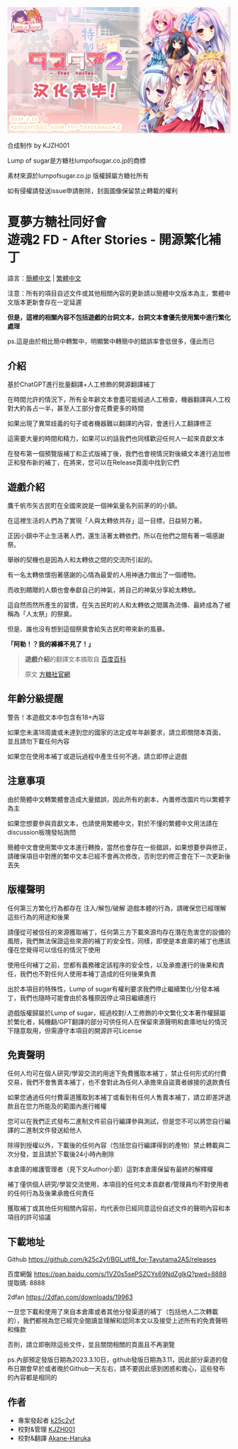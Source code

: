 ![封面](cover-1%20by%20KJZH001.png)

合成制作 by KJZH001

Lump of sugar是方糖社lumpofsugar.co.jp的商標

素材來源於lumpofsugar.co.jp 版權歸屬方糖社所有

如有侵權請發送issue申請刪除，封面圖像保留禁止轉載的權利

# 夏夢方糖社同好會<br>遊魂2 FD - After Stories - 開源繁化補丁

語言：[簡體中文](readme.md) | [繁體中文](readme_zh-TW.md)

注意：所有的項目自述文件或其他相關內容的更新請以簡體中文版本為主，繁體中文版本更新會存在一定延遲

**但是，這裡的相關內容不包括遊戲的台詞文本，台詞文本會優先使用繁中進行繁化處理**

ps.這是由於相比簡中轉繁中，明顯繁中轉簡中的錯誤率會低很多，僅此而已

## 介紹

基於ChatGPT進行批量翻譯+人工修飾的開源翻譯補丁

在時間允許的情況下，所有全年齡文本會盡可能經過人工檢查，機器翻譯與人工校對大約各占一半，甚至人工部分會花費更多的時間

如果出現了異常歧義的句子或者機器難以翻譯的內容，會進行人工翻譯修正

這需要大量的時間和精力，如果可以的話我們也同樣歡迎任何人一起來貢獻文本

在發布第一個預覽版補丁和正式版補丁後，我們也會視情況對後續文本進行追加修正和發布新的補丁，在將來，您可以在Release頁面中找到它們

## 遊戲介紹

鷹千帆市矢古民町在全國來說是一個神氣量名列前茅的的小鎮。

在這裡生活的人們為了實現「人與太轉依共存」這一目標，日益努力著。

正因小鎮中不止生活著人們，還生活著太轉依們，所以在他們之間有著一場感謝祭。

舉辦的契機也是因為人和太轉依之間的交流所引起的。

有一名太轉依懷抱著感謝的心情為最愛的人用神通力做出了一個禮物。

而收到饋贈的人類也會奉獻自己的神氣，將自己的神氣分享給太轉依。

這自然而然所產生的習慣，在矢古民町的人和太轉依之間廣為流傳、最終成為了被稱為「人太祭」的祭奠。

但是、誰也沒有想到這個祭奠會給矢古民町帶來新的風暴。

**「阿勒！？我的褲褲不見了！」**

> **遊戲介紹**的翻譯文本摘取自 [百度百科](https://baike.baidu.com/item/%E6%B8%B8%E9%AD%822%20-After%20Stories-/23558247#reference-4-24079605-wrap)
> 
> 原文 [方糖社官網](https://www.lumpofsugar.co.jp/product/tayutama2_as/story/index.html)

## 年齡分級提醒

警告！本遊戲文本中包含有18+內容

如果您未滿18周歲或未達到您的國家的法定成年年齡要求，請立即關閉本頁面，並且請勿下載任何內容

如果您在使用本補丁或遊玩過程中產生任何不適，請立即停止遊戲

## 注意事項

由於簡體中文轉繁體會造成大量錯誤，因此所有的劇本，內置修改圖片均以繁體字為主

如果您想要參與貢獻文本，也請使用繁體中文，對於不懂的繁體中文用法請在discussion板塊發帖詢問

簡體中文會使用繁中文本進行轉換，當然也會存在一些錯誤，如果想要參與修正，請確保項目中對應的繁中文本已經不會再次修改，否則您的修正會在下一次更新後丟失

## 版權聲明

任何第三方繁化行為都存在 注入/解包/破解 遊戲本體的行為，請確保您已經理解這些行為的用途和後果

請僅從可被信任的來源獲取補丁，任何第三方下載來源均存在潛在危害您的設備的風險，我們無法保證這些來源的補丁的安全性，同樣，即使是本倉庫的補丁也應該僅在您覺得可以信任的情況下使用

使用任何補丁之前，您都有義務確定該程序的安全性，以及承擔運行的後果和責任，我們也不對任何人使用本補丁造成的任何後果負責

出於本項目的特殊性，Lump of sugar有權利要求我們停止繼續繁化/分發本補丁，我們也隨時可能會由於各種原因停止項目繼續進行

遊戲版權歸屬於Lump of sugar，經過校對/人工修飾的中文繁化文本著作權歸屬於繁化者，純機翻/GPT翻譯的部分可供任何人在保留來源聲明和倉庫地址的情況下隨意取用，但需遵守本項目的開源許可License

## 免責聲明

任何人均可在個人研究/學習交流的用途下免費獲取本補丁，禁止任何形式的付費交易，我們不會售賣本補丁，也不會對此為任何人承擔來自盜賣者嫁接的退款責任

如果您通過任何付費渠道獲取到本補丁或看到有任何人售賣本補丁，請立即差評退款且在您力所能及的範圍內進行維權

您可以在我們正式發布二進制文件前自行編譯參與測試，但是您不可以將您自行編譯的二進制文件發送給他人

除得到授權以外，下載後的任何內容（包括您自行編譯得到的產物）禁止轉載與二次分發，並且請於下載後24小時內刪除

本倉庫的維護管理者（見下文Author小節）這對本倉庫保留有最終的解釋權

補丁僅供個人研究/學習交流使用，本項目的任何文本貢獻者/管理員均不對使用者的任何行為及後果承擔任何責任

獲取補丁或其他任何相關內容前，均代表你已經同意這份自述文件的聲明內容和本項目的許可協議

## 下載地址
Github https://github.com/k25c2yf/BGI_utf8_for-Tayutama2AS/releases

百度網盤 https://pan.baidu.com/s/1VZ0s5sePSZCYs69NdZglkQ?pwd=8888 提取碼: 8888

2dfan https://2dfan.com/downloads/19963

一旦您下載和使用了來自本倉庫或者其他分發渠道的補丁（包括他人二次轉載的），我們都視為您已經完全閱讀並理解和認同本文以及接受上述所有的免責聲明和條款

否則，請立即刪除這些文件，並且關閉相關的頁面且不再瀏覽

ps.內部預定發版日期為2023.3.10日，github發版日期為3.11，因此部分渠道的發布日期會早於或者晚於Github一天左右，請不要因此感到困惑和擔心，這些發布的內容都是相同的

## 作者

- 專案發起者 [k25c2yf](https://github.com/k25c2yf)
- 校對&管理 [KJZH001](https://github.com/KJZH001)
- 校對&翻譯 [Akane-Haruka](https://github.com/Akane-Haruka)
